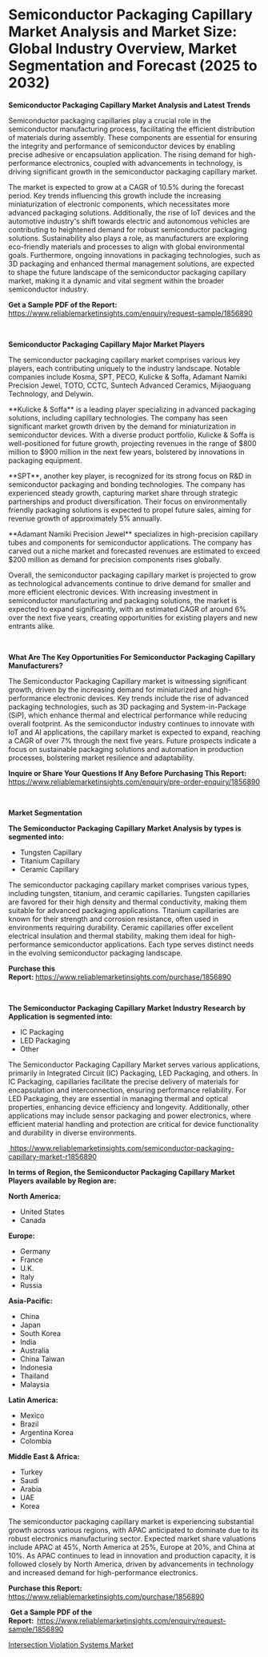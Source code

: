 <p><h1>Semiconductor Packaging Capillary Market Analysis and Market Size: Global Industry Overview, Market Segmentation and Forecast (2025 to 2032)</h1></p><p><strong>Semiconductor Packaging Capillary Market Analysis and Latest Trends</strong></p>
<p><p>Semiconductor packaging capillaries play a crucial role in the semiconductor manufacturing process, facilitating the efficient distribution of materials during assembly. These components are essential for ensuring the integrity and performance of semiconductor devices by enabling precise adhesive or encapsulation application. The rising demand for high-performance electronics, coupled with advancements in technology, is driving significant growth in the semiconductor packaging capillary market.</p><p>The market is expected to grow at a CAGR of 10.5% during the forecast period. Key trends influencing this growth include the increasing miniaturization of electronic components, which necessitates more advanced packaging solutions. Additionally, the rise of IoT devices and the automotive industry's shift towards electric and autonomous vehicles are contributing to heightened demand for robust semiconductor packaging solutions. Sustainability also plays a role, as manufacturers are exploring eco-friendly materials and processes to align with global environmental goals. Furthermore, ongoing innovations in packaging technologies, such as 3D packaging and enhanced thermal management solutions, are expected to shape the future landscape of the semiconductor packaging capillary market, making it a dynamic and vital segment within the broader semiconductor industry.</p></p>
<p><strong>Get a Sample PDF of the Report:&nbsp;</strong> <a href="https://www.reliablemarketinsights.com/enquiry/request-sample/1856890?utm_campaign=1938&utm_medium=2&utm_source=Github&utm_content=ia&utm_term=27032025&utm_id=semiconductor-packaging-capillary">https://www.reliablemarketinsights.com/enquiry/request-sample/1856890</a></p>
<p>&nbsp;</p>
<p><strong>Semiconductor Packaging Capillary Major Market Players</strong></p>
<p><p>The semiconductor packaging capillary market comprises various key players, each contributing uniquely to the industry landscape. Notable companies include Kosma, SPT, PECO, Kulicke & Soffa, Adamant Namiki Precision Jewel, TOTO, CCTC, Suntech Advanced Ceramics, Mijiaoguang Technology, and Delywin.</p><p>**Kulicke & Soffa** is a leading player specializing in advanced packaging solutions, including capillary technologies. The company has seen significant market growth driven by the demand for miniaturization in semiconductor devices. With a diverse product portfolio, Kulicke & Soffa is well-positioned for future growth, projecting revenues in the range of $800 million to $900 million in the next few years, bolstered by innovations in packaging equipment.</p><p>**SPT**, another key player, is recognized for its strong focus on R&D in semiconductor packaging and bonding technologies. The company has experienced steady growth, capturing market share through strategic partnerships and product diversification. Their focus on environmentally friendly packaging solutions is expected to propel future sales, aiming for revenue growth of approximately 5% annually.</p><p>**Adamant Namiki Precision Jewel** specializes in high-precision capillary tubes and components for semiconductor applications. The company has carved out a niche market and forecasted revenues are estimated to exceed $200 million as demand for precision components rises globally.</p><p>Overall, the semiconductor packaging capillary market is projected to grow as technological advancements continue to drive demand for smaller and more efficient electronic devices. With increasing investment in semiconductor manufacturing and packaging solutions, the market is expected to expand significantly, with an estimated CAGR of around 6% over the next five years, creating opportunities for existing players and new entrants alike.</p></p>
<p>&nbsp;</p>
<p><strong>What Are The Key Opportunities For Semiconductor Packaging Capillary Manufacturers?</strong></p>
<p><p>The Semiconductor Packaging Capillary market is witnessing significant growth, driven by the increasing demand for miniaturized and high-performance electronic devices. Key trends include the rise of advanced packaging technologies, such as 3D packaging and System-in-Package (SiP), which enhance thermal and electrical performance while reducing overall footprint. As the semiconductor industry continues to innovate with IoT and AI applications, the capillary market is expected to expand, reaching a CAGR of over 7% through the next five years. Future prospects indicate a focus on sustainable packaging solutions and automation in production processes, bolstering market resilience and adaptability.</p></p>
<p><strong>Inquire or Share Your Questions If Any Before Purchasing This Report:</strong> <a href="https://www.reliablemarketinsights.com/enquiry/pre-order-enquiry/1856890?utm_campaign=1938&utm_medium=2&utm_source=Github&utm_content=ia&utm_term=27032025&utm_id=semiconductor-packaging-capillary">https://www.reliablemarketinsights.com/enquiry/pre-order-enquiry/1856890</a></p>
<p>&nbsp;</p>
<p><strong>Market Segmentation</strong></p>
<p><strong>The Semiconductor Packaging Capillary Market Analysis by types is segmented into:</strong></p>
<p><ul><li>Tungsten Capillary</li><li>Titanium Capillary</li><li>Ceramic Capillary</li></ul></p>
<p><p>The semiconductor packaging capillary market comprises various types, including tungsten, titanium, and ceramic capillaries. Tungsten capillaries are favored for their high density and thermal conductivity, making them suitable for advanced packaging applications. Titanium capillaries are known for their strength and corrosion resistance, often used in environments requiring durability. Ceramic capillaries offer excellent electrical insulation and thermal stability, making them ideal for high-performance semiconductor applications. Each type serves distinct needs in the evolving semiconductor packaging landscape.</p></p>
<p><strong>Purchase this Report:&nbsp;</strong><a href="https://www.reliablemarketinsights.com/purchase/1856890?utm_campaign=1938&utm_medium=2&utm_source=Github&utm_content=ia&utm_term=27032025&utm_id=semiconductor-packaging-capillary">https://www.reliablemarketinsights.com/purchase/1856890</a></p>
<p>&nbsp;</p>
<p><strong>The Semiconductor Packaging Capillary Market Industry Research by Application is segmented into:</strong></p>
<p><ul><li>IC Packaging</li><li>LED Packaging</li><li>Other</li></ul></p>
<p><p>The Semiconductor Packaging Capillary Market serves various applications, primarily in Integrated Circuit (IC) Packaging, LED Packaging, and others. In IC Packaging, capillaries facilitate the precise delivery of materials for encapsulation and interconnection, ensuring performance reliability. For LED Packaging, they are essential in managing thermal and optical properties, enhancing device efficiency and longevity. Additionally, other applications may include sensor packaging and power electronics, where efficient material handling and protection are critical for device functionality and durability in diverse environments.</p></p>
<p><a href="https://www.reliablemarketinsights.com/semiconductor-packaging-capillary-market-r1856890?utm_campaign=1938&utm_medium=2&utm_source=Github&utm_content=ia&utm_term=27032025&utm_id=semiconductor-packaging-capillary">&nbsp;https://www.reliablemarketinsights.com/semiconductor-packaging-capillary-market-r1856890</a></p>
<p><strong>In terms of Region, the Semiconductor Packaging Capillary Market Players available by Region are:</strong></p>
<p>
    <p> <strong> North America: </strong>
        <ul>
            <li>United States</li>
            <li>Canada</li>
        </ul>
        </p> 
    <p> <strong> Europe: </strong>
        <ul>
            <li>Germany</li>
            <li>France</li>
            <li>U.K.</li>
            <li>Italy</li>
            <li>Russia</li>
        </ul>
        </p> 
    <p> <strong> Asia-Pacific: </strong>
        <ul>
            <li>China</li>
            <li>Japan</li>
            <li>South Korea</li>
            <li>India</li>
            <li>Australia</li>
            <li>China Taiwan</li>
            <li>Indonesia</li>
            <li>Thailand</li>
            <li>Malaysia</li>
        </ul>
        </p> 
    <p> <strong> Latin America: </strong>
        <ul>
            <li>Mexico</li>
            <li>Brazil</li>
            <li>Argentina Korea</li>
            <li>Colombia</li>
        </ul>
        </p> 
    <p> <strong> Middle East & Africa: </strong>
        <ul>
            <li>Turkey</li>
            <li>Saudi</li>
            <li>Arabia</li>
            <li>UAE</li>
            <li>Korea</li>
        </ul>
    </p>
    </p>
<p><p>The semiconductor packaging capillary market is experiencing substantial growth across various regions, with APAC anticipated to dominate due to its robust electronics manufacturing sector. Expected market share valuations include APAC at 45%, North America at 25%, Europe at 20%, and China at 10%. As APAC continues to lead in innovation and production capacity, it is followed closely by North America, driven by advancements in technology and increased demand for high-performance electronics.</p></p>
<p><strong>Purchase this Report: </strong><a href="https://www.reliablemarketinsights.com/purchase/1856890?utm_campaign=1938&utm_medium=2&utm_source=Github&utm_content=ia&utm_term=27032025&utm_id=semiconductor-packaging-capillary">https://www.reliablemarketinsights.com/purchase/1856890</a></p>
<p>&nbsp;<strong>Get a Sample PDF of the Report:&nbsp;&nbsp;</strong><a href="https://www.reliablemarketinsights.com/enquiry/request-sample/1856890?utm_campaign=1938&utm_medium=2&utm_source=Github&utm_content=ia&utm_term=27032025&utm_id=semiconductor-packaging-capillary">https://www.reliablemarketinsights.com/enquiry/request-sample/1856890</a></p>
<p><strong></strong></p>
<p><p><a href="https://github.com/angelajermaine/Market-Research-Report-List-6/blob/main/intersection-violation-systems-market.md?utm_campaign=1938&utm_medium=2&utm_source=Github&utm_content=ia&utm_term=27032025&utm_id=semiconductor-packaging-capillary">Intersection Violation Systems Market</a></p></p>